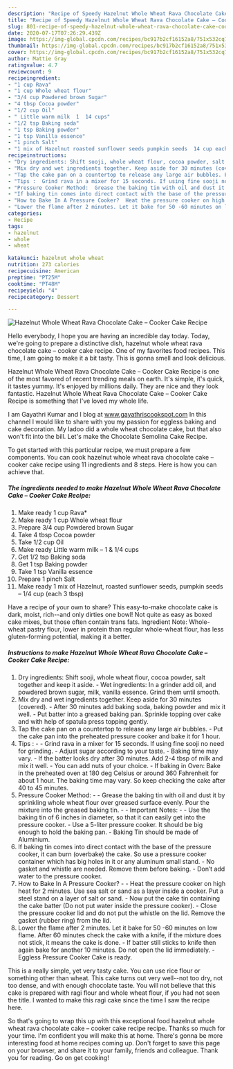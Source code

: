 ```yaml
---
description: "Recipe of Speedy Hazelnut Whole Wheat Rava Chocolate Cake – Cooker Cake Recipe"
title: "Recipe of Speedy Hazelnut Whole Wheat Rava Chocolate Cake – Cooker Cake Recipe"
slug: 801-recipe-of-speedy-hazelnut-whole-wheat-rava-chocolate-cake-cooker-cake-recipe
date: 2020-07-17T07:26:29.439Z
image: https://img-global.cpcdn.com/recipes/bc917b2cf16152a8/751x532cq70/hazelnut-whole-wheat-rava-chocolate-cake-cooker-cake-recipe-recipe-main-photo.jpg
thumbnail: https://img-global.cpcdn.com/recipes/bc917b2cf16152a8/751x532cq70/hazelnut-whole-wheat-rava-chocolate-cake-cooker-cake-recipe-recipe-main-photo.jpg
cover: https://img-global.cpcdn.com/recipes/bc917b2cf16152a8/751x532cq70/hazelnut-whole-wheat-rava-chocolate-cake-cooker-cake-recipe-recipe-main-photo.jpg
author: Mattie Gray
ratingvalue: 4.7
reviewcount: 9
recipeingredient:
- "1 cup Rava"
- "1 cup Whole wheat flour"
- "3/4 cup Powdered brown Sugar"
- "4 tbsp Cocoa powder"
- "1/2 cup Oil"
- " Little warm milk  1  14 cups"
- "1/2 tsp Baking soda"
- "1 tsp Baking powder"
- "1 tsp Vanilla essence"
- "1 pinch Salt"
- "1 mix of Hazelnut roasted sunflower seeds pumpkin seeds  14 cup each 3 tbsp"
recipeinstructions:
- "Dry ingredients: Shift sooji, whole wheat flour, cocoa powder, salt together and keep it aside. Wet ingredients: In a grinder add oil, and powdered brown sugar, milk, vanilla essence. Grind them until smooth."
- "Mix dry and wet ingredients together. Keep aside for 30 minutes (covered). After 30 minutes add baking soda, baking powder and mix it well. Put batter into a greased baking pan. Sprinkle topping over cake and with help of spatula press topping gently."
- "Tap the cake pan on a countertop to release any large air bubbles. Put the cake pan into the preheated pressure cooker and bake it for 1 hour."
- "Tips :  Grind rava in a mixer for 15 seconds. If using fine sooji no need for grinding. Adjust sugar according to your taste. Baking time may vary. If the batter looks dry after 30 minutes. Add 2-4 tbsp of milk and mix it well. You can add nuts of your choice. If baking in Oven: Bake in the preheated oven at 180 deg Celsius or around 360 Fahrenheit for about 1 hour. The baking time may vary. So keep checking the cake after 40 to 45 minutes."
- "Pressure Cooker Method:  Grease the baking tin with oil and dust it by sprinkling whole wheat flour over greased surface evenly. Pour the mixture into the greased baking tin.  Important Notes:  Use the baking tin of 6 inches in diameter, so that it can easily get into the pressure cooker. Use a 5-liter pressure cooker. It should be big enough to hold the baking pan. Baking Tin should be made of Aluminium."
- "If baking tin comes into direct contact with the base of the pressure cooker, it can burn (overbake) the cake. So use a pressure cooker container which has big holes in it or any aluminum small stand. No gasket and whistle are needed. Remove them before baking. Don’t add water to the pressure cooker."
- "How to Bake In A Pressure Cooker?  Heat the pressure cooker on high heat for 2 minutes. Use sea salt or sand as a layer inside a cooker. Put a steel stand on a layer of salt or sand. Now put the cake tin containing the cake batter (Do not put water inside the pressure cooker). Close the pressure cooker lid and do not put the whistle on the lid. Remove the gasket (rubber ring) from the lid."
- "Lower the flame after 2 minutes. Let it bake for 50 -60 minutes on low flame. After 60 minutes check the cake with a knife, if the mixture does not stick, it means the cake is done. If batter still sticks to knife then again bake for another 10 minutes. Do not open the lid immediately. Eggless Pressure Cooker Cake is ready."
categories:
- Recipe
tags:
- hazelnut
- whole
- wheat

katakunci: hazelnut whole wheat 
nutrition: 273 calories
recipecuisine: American
preptime: "PT25M"
cooktime: "PT48M"
recipeyield: "4"
recipecategory: Dessert

---
```



![Hazelnut Whole Wheat Rava Chocolate Cake – Cooker Cake Recipe](https://img-global.cpcdn.com/recipes/bc917b2cf16152a8/751x532cq70/hazelnut-whole-wheat-rava-chocolate-cake-cooker-cake-recipe-recipe-main-photo.jpg)

Hello everybody, I hope you are having an incredible day today. Today, we're going to prepare a distinctive dish, hazelnut whole wheat rava chocolate cake – cooker cake recipe. One of my favorites food recipes. This time, I am going to make it a bit tasty. This is gonna smell and look delicious.

Hazelnut Whole Wheat Rava Chocolate Cake – Cooker Cake Recipe is one of the most favored of recent trending meals on earth. It's simple, it's quick, it tastes yummy. It's enjoyed by millions daily. They are nice and they look fantastic. Hazelnut Whole Wheat Rava Chocolate Cake – Cooker Cake Recipe is something that I've loved my whole life.

I am Gayathri Kumar and I blog at www.gayathriscookspot.com In this channel I would like to share with you my passion for eggless baking and cake decoration. My ladoo did a whole wheat chocolate cake, but that also won&#39;t fit into the bill. Let&#39;s make the Chocolate Semolina Cake Recipe.


To get started with this particular recipe, we must prepare a few components. You can cook hazelnut whole wheat rava chocolate cake – cooker cake recipe using 11 ingredients and 8 steps. Here is how you can achieve that.

<!--inarticleads1-->

##### The ingredients needed to make Hazelnut Whole Wheat Rava Chocolate Cake – Cooker Cake Recipe:

1. Make ready 1 cup Rava*
1. Make ready 1 cup Whole wheat flour
1. Prepare 3/4 cup Powdered brown Sugar
1. Take 4 tbsp Cocoa powder
1. Take 1/2 cup Oil
1. Make ready  Little warm milk – 1 &amp; 1/4 cups
1. Get 1/2 tsp Baking soda
1. Get 1 tsp Baking powder
1. Take 1 tsp Vanilla essence
1. Prepare 1 pinch Salt
1. Make ready 1 mix of Hazelnut, roasted sunflower seeds, pumpkin seeds – 1/4 cup (each 3 tbsp)


Have a recipe of your own to share? This easy-to-make chocolate cake is dark, moist, rich--and only dirties one bowl! Not quite as easy as boxed cake mixes, but those often contain trans fats. Ingredient Note: Whole-wheat pastry flour, lower in protein than regular whole-wheat flour, has less gluten-forming potential, making it a better. 

<!--inarticleads2-->

##### Instructions to make Hazelnut Whole Wheat Rava Chocolate Cake – Cooker Cake Recipe:

1. Dry ingredients: Shift sooji, whole wheat flour, cocoa powder, salt together and keep it aside. - Wet ingredients: In a grinder add oil, and powdered brown sugar, milk, vanilla essence. Grind them until smooth.
1. Mix dry and wet ingredients together. Keep aside for 30 minutes (covered). - After 30 minutes add baking soda, baking powder and mix it well. - Put batter into a greased baking pan. Sprinkle topping over cake and with help of spatula press topping gently.
1. Tap the cake pan on a countertop to release any large air bubbles. - Put the cake pan into the preheated pressure cooker and bake it for 1 hour.
1. Tips : -  - Grind rava in a mixer for 15 seconds. If using fine sooji no need for grinding. - Adjust sugar according to your taste. - Baking time may vary. - If the batter looks dry after 30 minutes. Add 2-4 tbsp of milk and mix it well. - You can add nuts of your choice. - If baking in Oven: Bake in the preheated oven at 180 deg Celsius or around 360 Fahrenheit for about 1 hour. The baking time may vary. So keep checking the cake after 40 to 45 minutes.
1. Pressure Cooker Method: -  - Grease the baking tin with oil and dust it by sprinkling whole wheat flour over greased surface evenly. Pour the mixture into the greased baking tin. -  - Important Notes: -  - Use the baking tin of 6 inches in diameter, so that it can easily get into the pressure cooker. - Use a 5-liter pressure cooker. It should be big enough to hold the baking pan. - Baking Tin should be made of Aluminium.
1. If baking tin comes into direct contact with the base of the pressure cooker, it can burn (overbake) the cake. So use a pressure cooker container which has big holes in it or any aluminum small stand. - No gasket and whistle are needed. Remove them before baking. - Don’t add water to the pressure cooker.
1. How to Bake In A Pressure Cooker? -  - Heat the pressure cooker on high heat for 2 minutes. Use sea salt or sand as a layer inside a cooker. Put a steel stand on a layer of salt or sand. - Now put the cake tin containing the cake batter (Do not put water inside the pressure cooker). - Close the pressure cooker lid and do not put the whistle on the lid. Remove the gasket (rubber ring) from the lid.
1. Lower the flame after 2 minutes. Let it bake for 50 -60 minutes on low flame. After 60 minutes check the cake with a knife, if the mixture does not stick, it means the cake is done. - If batter still sticks to knife then again bake for another 10 minutes. Do not open the lid immediately. - Eggless Pressure Cooker Cake is ready.


This is a really simple, yet very tasty cake. You can use rice flour or something other than wheat. This cake turns out very well--not too dry, not too dense, and with enough chocolate taste. You will not believe that this cake is prepared with ragi flour and whole wheat flour, if you had not seen the title. I wanted to make this ragi cake since the time I saw the recipe here. 

So that's going to wrap this up with this exceptional food hazelnut whole wheat rava chocolate cake – cooker cake recipe recipe. Thanks so much for your time. I'm confident you will make this at home. There's gonna be more interesting food at home recipes coming up. Don't forget to save this page on your browser, and share it to your family, friends and colleague. Thank you for reading. Go on get cooking!
